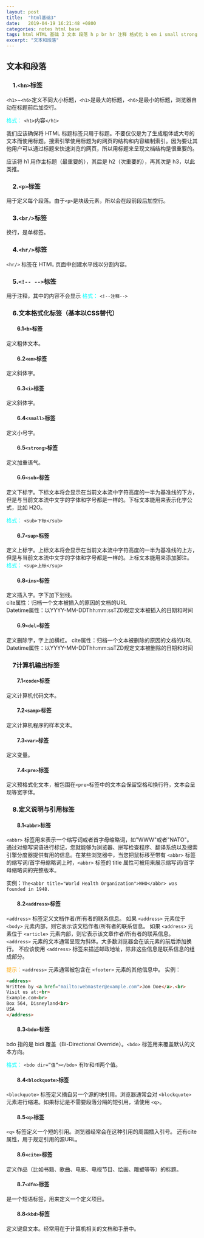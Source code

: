 ```yaml
---
layout: post
title:  "html基础3"
date:   2019-04-19 16:21:48 +0800
categories: notes html base
tags: html HTML 基础 3 文本 段落 h p br hr 注释 格式化 b em i small strong sub sup ins del code samp var pre abbr address bdo blockquote q cite dnf kbd 计算机 引用 说明
excerpt: "文本和段落"
---
```


## 文本和段落

### &emsp;1.`<hn>`标签

`<h1>`~`<h6>`定义不同大小标题，`<h1>`是最大的标题，`<h6>`是最小的标题，浏览器自动在标题前后加空行。

<font color="aqua">格式：</font>
`<h1>`内容`</h1>`

我们应该确保将 HTML 标题标签只用于标题。不要仅仅是为了生成粗体或大号的文本而使用标题。搜索引擎使用标题为的网页的结构和内容编制索引。因为要让其他用户可以通过标题来快速浏览的网页，所以用标题来呈现文档结构是很重要的。  

应该将 h1 用作主标题（最重要的），其后是 h2（次重要的），再其次是 h3，以此类推。  

### &emsp;2.`<p>`标签

用于定义每个段落。由于`<p>`是块级元素，所以会在段前段后加空行。  

### &emsp;3.`<br/>`标签

换行，是单标签。

### &emsp;4.`<hr/>`标签

`<hr/>` 标签在 HTML 页面中创建水平线以分割内容。

### &emsp;5.`<!-- -->`标签

用于注释，其中的内容不会显示
<font color="aqua">格式：</font>
`<!--注释-->`

### &emsp;6.文本格式化标签（基本以CSS替代）

#### &emsp;&emsp;6.1`<b>`标签

定义粗体文本。

#### &emsp;&emsp;6.2`<em>`标签

定义斜体字。

#### &emsp;&emsp;6.3`<i>`标签

定义斜体字。

#### &emsp;&emsp;6.4`<small>`标签

定义小号字。

#### &emsp;&emsp;6.5`<strong>`标签

定义加重语气。

#### &emsp;&emsp;6.6`<sub>`标签

定义下标字。下标文本将会显示在当前文本流中字符高度的一半为基准线的下方，但是与当前文本流中文字的字体和字号都是一样的。下标文本能用来表示化学公式，比如 H2O。

<font color="aqua">格式：</font>
`<sub>下标</sub>`

#### &emsp;&emsp;6.7`<sup>`标签

定义上标字。上标文本将会显示在当前文本流中字符高度的一半为基准线的上方，但是与当前文本流中文字的字体和字号都是一样的。上标文本能用来添加脚注。
<font color="aqua">格式：</font>
`<sup>上标</sup>`

#### &emsp;&emsp;6.8`<ins>`标签

定义插入字。字下加下划线。  
cite属性：归档一个文本被插入的原因的文档的URL  
Datetime属性：以YYYY-MM-DDThh:mm:ssTZD规定文本被插入的日期和时间  

#### &emsp;&emsp;6.9`<del>`标签

定义删除字，字上加横杠。
cite属性：归档一个文本被删除的原因的文档的URL
Datetime属性：以YYYY-MM-DDThh:mm:ssTZD规定文本被删除的日期和时间

### &emsp;7计算机输出标签

#### &emsp;&emsp;7.1`<code>`标签

定义计算机代码文本。

#### &emsp;&emsp;7.2`<samp>`标签

定义计算机程序的样本文本。

#### &emsp;&emsp;7.3`<var>`标签

定义变量。

#### &emsp;&emsp;7.4`<pre>`标签

定义预格式化文本，被包围在`<pre>`标签中的文本会保留空格和换行符，文本会呈现等宽字体。

### &emsp;8.定义说明与引用标签

#### &emsp;&emsp;8.1`<abbr>`标签

`<abbr>` 标签用来表示一个缩写词或者首字母缩略词，如"WWW"或者"NATO"。
通过对缩写词语进行标记，您就能够为浏览器、拼写检查程序、翻译系统以及搜索引擎分度器提供有用的信息。在某些浏览器中，当您把鼠标移至带有 `<abbr>` 标签的缩写词/首字母缩略词上时，`<abbr>` 标签的 title 属性可被用来展示缩写词/首字母缩略词的完整版本。  

实例：`The<abbr title="World Health Organization">WHO</abbr> was founded in 1948.`

#### &emsp;&emsp;8.2`<address>`标签

`<address>` 标签定义文档作者/所有者的联系信息。
如果 `<address>` 元素位于 `<body>` 元素内部，则它表示该文档作者/所有者的联系信息。
如果 `<address>` 元素位于 `<article>` 元素内部，则它表示该文章作者/所有者的联系信息。
`<address>` 元素的文本通常呈现为斜体。大多数浏览器会在该元素的前后添加换行。
不应该使用 `<address>` 标签来描述邮政地址，除非这些信息是联系信息的组成部分。

<font color="orange">提示：</font>`<address>` 元素通常被包含在 `<footer>` 元素的其他信息中。
实例：

```html
<address>
Written by <a href="mailto:webmaster@example.com">Jon Doe</a>.<br> 
Visit us at:<br>
Example.com<br>
Box 564, Disneyland<br>
USA
</address>
```

#### &emsp;&emsp;8.3`<bdo>`标签

bdo 指的是 bidi 覆盖（Bi-Directional Override）。`<bdo>` 标签用来覆盖默认的文本方向。

<font color="aqua">格式：</font>
`<bdo dir=”值”></bdo>` 有ltr和rtl两个值。

#### &emsp;&emsp;8.4`<blockquote>`标签

`<blockquote>` 标签定义摘自另一个源的块引用。浏览器通常会对 `<blockquote>` 元素进行缩进。如果标记是不需要段落分隔的短引用，请使用 `<q>`。

#### &emsp;&emsp;8.5`<q>`标签

`<q>` 标签定义一个短的引用。浏览器经常会在这种引用的周围插入引号。
还有cite属性，用于规定引用的源URL。

#### &emsp;&emsp;8.6`<cite>`标签

定义作品（比如书籍、歌曲、电影、电视节目、绘画、雕塑等等）的标题。

#### &emsp;&emsp;8.7`<dfn>`标签

是一个短语标签，用来定义一个定义项目。

#### &emsp;&emsp;8.8`<kbd>`标签

定义键盘文本。经常用在于计算机相关的文档和手册中。
